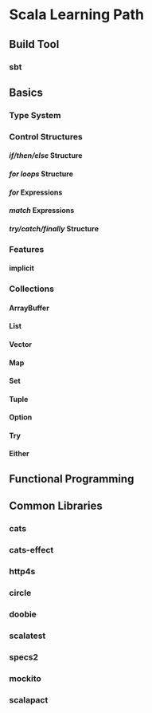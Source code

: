 # Scala Learning Path

## Build Tool

### sbt

## Basics

### Type System

### Control Structures

#### **_if/then/else_** Structure

#### **_for loops_** Structure

#### **_for_** Expressions

#### **_match_** Expressions

#### **_try/catch/finally_** Structure

### Features

#### implicit

### Collections

#### ArrayBuffer

#### List

#### Vector

#### Map

#### Set

#### Tuple

#### Option

#### Try

#### Either

## Functional Programming

## Common Libraries

### cats

### cats-effect

### http4s

### circle

### doobie

### scalatest

### specs2

### mockito

### scalapact
